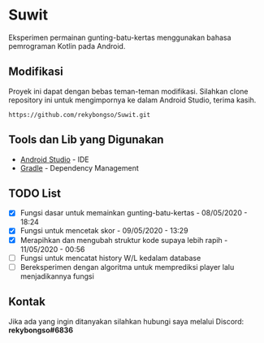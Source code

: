 # Suwit
Eksperimen permainan gunting-batu-kertas menggunakan bahasa pemrograman Kotlin pada Android.

## Modifikasi
Proyek ini dapat dengan bebas teman-teman modifikasi. Silahkan clone repository ini untuk mengimpornya ke dalam Android Studio, terima kasih.
```
https://github.com/rekybongso/Suwit.git
```

## Tools dan Lib yang Digunakan
* [Android Studio](https://developer.android.com/studio/releases) - IDE
* [Gradle](https://gradle.org/) - Dependency Management

## TODO List
- [x] Fungsi dasar untuk memainkan gunting-batu-kertas - 08/05/2020 - 18:24
- [x] Fungsi untuk mencetak skor - 09/05/2020 - 13:29
- [x] Merapihkan dan mengubah struktur kode supaya lebih rapih - 11/05/2020 - 00:56
- [ ] Fungsi untuk mencatat history W/L kedalam database
- [ ] Bereksperimen dengan algoritma untuk memprediksi player lalu menjadikannya fungsi

## Kontak
Jika ada yang ingin ditanyakan silahkan hubungi saya melalui Discord: **rekybongso#6836**
